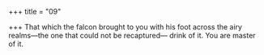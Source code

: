 +++
title = "09"

+++
That which the falcon brought to you with his foot across the airy  realms—the one that could not be recaptured—
drink of it. You are master of it.